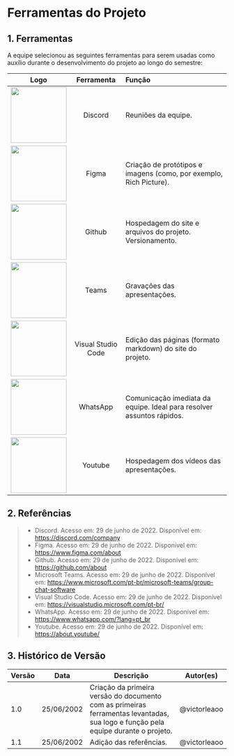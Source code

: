 # Ferramentas do Projeto

## 1. Ferramentas
A equipe selecionou as seguintes ferramentas para serem usadas como auxílio durante o desenvolvimento do projeto ao longo do semestre:

| Logo | Ferramenta | Função |
| :--: | :--------: | :----- |
| <img src="https://raw.githubusercontent.com/Requisitos-de-Software/2022.1-Grupo-03/main/docs/media/logo-discord.png" width="128" height="128"/> | Discord | Reuniões da equipe. |
| <img src="https://raw.githubusercontent.com/Requisitos-de-Software/2022.1-Grupo-03/main/docs/media/logo-figma.png" width="128" height="128"/> | Figma | Criação de protótipos e imagens (como, por exemplo, Rich Picture). |
| <img src="https://raw.githubusercontent.com/Requisitos-de-Software/2022.1-Grupo-03/main/docs/media/logo-github.png" width="128" height="128"/> | Github | Hospedagem do site e arquivos do projeto. Versionamento. |
| <img src="https://raw.githubusercontent.com/Requisitos-de-Software/2022.1-Grupo-03/main/docs/media/logo-teams.png" width="128" height="128"/> | Teams | Gravações das apresentações. |
| <img src="https://raw.githubusercontent.com/Requisitos-de-Software/2022.1-Grupo-03/main/docs/media/logo-vscode.png" width="128" height="128"/>  | Visual Studio Code | Edição das páginas (formato markdown) do site do projeto. |
| <img src="https://raw.githubusercontent.com/Requisitos-de-Software/2022.1-Grupo-03/main/docs/media/logo-wpp.png" width="128" height="128"/> | WhatsApp | Comunicação imediata da equipe. Ideal para resolver assuntos rápidos. |
| <img src="https://raw.githubusercontent.com/Requisitos-de-Software/2022.1-Grupo-03/main/docs/media/logo-youtube.png" width="128" height="128"/> | Youtube | Hospedagem dos vídeos das apresentações. |

## 2. Referências

> - Discord. Acesso em: 29 de junho de 2022. Disponível em: https://discord.com/company
> - Figma. Acesso em: 29 de junho de 2022. Disponível em: https://www.figma.com/about
> - Github. Acesso em: 29 de junho de 2022. Disponível em: https://github.com/about
> - Microsoft Teams. Acesso em: 29 de junho de 2022. Disponível em: https://www.microsoft.com/pt-br/microsoft-teams/group-chat-software
> - Visual Studio Code. Acesso em: 29 de junho de 2022. Disponível em: https://visualstudio.microsoft.com/pt-br/
> - WhatsApp. Acesso em: 29 de junho de 2022. Disponível em: https://www.whatsapp.com/?lang=pt_br
> - Youtube. Acesso em: 29 de junho de 2022. Disponível em: https://about.youtube/

## 3. Histórico de Versão
| Versão | Data | Descrição | Autor(es) |
| ------ | ---- | --------- | --------- |
| 1.0    | 25/06/2002 | Criação da primeira versão do documento com as primeiras ferramentas levantadas, sua logo e função pela equipe durante o projeto. | @victorleaoo |
| 1.1    | 25/06/2002 | Adição das referências. | @victorleaoo |